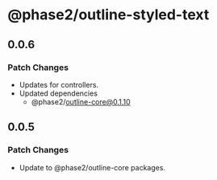 # @phase2/outline-styled-text

## 0.0.6

### Patch Changes

- Updates for controllers.
- Updated dependencies
  - @phase2/outline-core@0.1.10

## 0.0.5

### Patch Changes

- Update to @phase2/outline-core packages.
